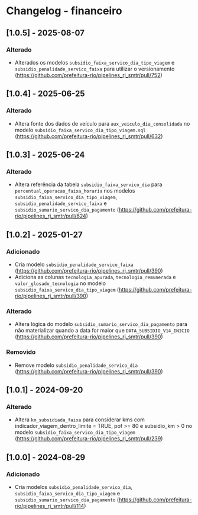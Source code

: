 # Changelog - financeiro

## [1.0.5] - 2025-08-07

### Alterado

- Alterados os modelos `subsidio_faixa_servico_dia_tipo_viagem` e `subsidio_penalidade_servico_faixa` para utilizar o versionamento (https://github.com/prefeitura-rio/pipelines_rj_smtr/pull/752)

## [1.0.4] - 2025-06-25

### Alterado

- Altera fonte dos dados de veículo para `aux_veiculo_dia_consolidada` no modelo `subsidio_faixa_servico_dia_tipo_viagem.sql` (https://github.com/prefeitura-rio/pipelines_rj_smtr/pull/632)

## [1.0.3] - 2025-06-24

### Alterado

- Altera referência da tabela `subsidio_faixa_servico_dia` para `percentual_operacao_faixa_horaria` nos modelos `subsidio_faixa_servico_dia_tipo_viagem`, `subsidio_penalidade_servico_faixa` e `subsidio_sumario_servico_dia_pagamento` (https://github.com/prefeitura-rio/pipelines_rj_smtr/pull/624)

## [1.0.2] - 2025-01-27

### Adicionado

- Cria modelo `subsidio_penalidade_servico_faixa` (https://github.com/prefeitura-rio/pipelines_rj_smtr/pull/390)
- Adiciona as colunas `tecnologia_apurada`, `tecnologia_remunerada` e `valor_glosado_tecnologia` no modelo `subsidio_faixa_servico_dia_tipo_viagem` (https://github.com/prefeitura-rio/pipelines_rj_smtr/pull/390)

### Alterado

- Altera lógica do modelo `subsidio_sumario_servico_dia_pagamento` para não materializar quando a data for maior que `DATA_SUBSIDIO_V14_INICIO` (https://github.com/prefeitura-rio/pipelines_rj_smtr/pull/390)

### Removido

- Remove modelo `subsidio_penalidade_servico_dia` (https://github.com/prefeitura-rio/pipelines_rj_smtr/pull/390)

## [1.0.1] - 2024-09-20

### Alterado

- Altera `km_subsidiada_faixa` para considerar kms com indicador_viagem_dentro_limite = TRUE, pof >= 80 e subsidio_km > 0 no modelo `subsidio_faixa_servico_dia_tipo_viagem` (https://github.com/prefeitura-rio/pipelines_rj_smtr/pull/239)

## [1.0.0] - 2024-08-29

### Adicionado

- Cria modelos `subsidio_penalidade_servico_dia`, `subsidio_faixa_servico_dia_tipo_viagem` e `subsidio_sumario_servico_dia_pagamento` (https://github.com/prefeitura-rio/pipelines_rj_smtr/pull/114)